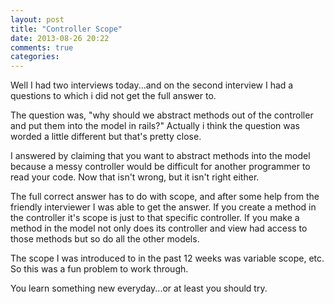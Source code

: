 ```yaml
---
layout: post
title: "Controller Scope"
date: 2013-08-26 20:22
comments: true
categories: 
---
```

Well I had two interviews today...and on the second interview I had a questions to which i did not get the full answer to. 

The question was, "why should we abstract methods out of the controller and put them into the model in rails?"  Actually i think the question was worded a little different but that's pretty close.

I answered by claiming that you want to abstract methods into the model because a messy controller would be difficult for another programmer to read your code.  Now that isn't wrong, but it isn't right either.

The full correct answer has to do with scope, and after some help from the friendly interviewer I was able to get the answer.   If you create a method in the controller it's scope is just to that specific controller.  If you make a method in the model not only does its controller and view had access to those methods but so do all the other models.

The scope I was introduced to in the past 12 weeks was variable scope, etc.  So this was a fun problem to work through.

You learn something new everyday...or at least you should try.